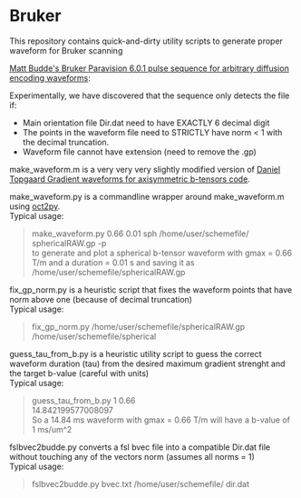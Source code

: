 # Bruker

This repository contains quick-and-dirty utility scripts to generate proper waveform for Bruker scanning



[Matt Budde's Bruker Paravision 6.0.1 pulse sequence for arbitrary diffusion encoding waveforms](https://osf.io/t9vqn/wiki/rFOV_DWIEpi/):

Experimentally, we have discovered that the sequence only detects the file if:

* Main orientation file Dir.dat need to have EXACTLY 6 decimal digit 
* The points in the waveform file need to STRICTLY have norm < 1 with the decimal truncation.
* Waveform file cannot have extension (need to remove the .gp)


make_waveform.m is a very very very slightly modified version of [Daniel Topgaard Gradient waveforms for axisymmetric b-tensors code](https://github.com/daniel-topgaard/md-dmri/blob/master/acq/bruker/paravision/make_waveform.m).


make_waveform.py is a commandline wrapper around make_waveform.m using [oct2py](https://pypi.org/project/oct2py/).  
Typical usage:  
> make_waveform.py 0.66 0.01 sph /home/user/schemefile/ sphericalRAW.gp -p  
to generate and plot a spherical b-tensor waveform with gmax = 0.66 T/m and a duration = 0.01 s and saving it as /home/user/schemefile/sphericalRAW.gp


fix_gp_norm.py is a heuristic script that fixes the waveform points that have norm above one (because of decimal truncation)  
Typical usage:  
> fix_gp_norm.py /home/user/schemefile/sphericalRAW.gp /home/user/schemefile/spherical


guess_tau_from_b.py is a heuristic utility script to guess the correct waveform duration (tau) from the desired maximum gradient strenght and the target b-value (careful with units)  
Typical usage:  
> guess_tau_from_b.py 1 0.66  
> 14.842199577008097  
So a 14.84 ms waveform with gmax = 0.66 T/m will have a b-value of 1 ms/um^2

fslbvec2budde.py converts a fsl bvec file into a compatible Dir.dat file without touching any of the vectors norm (assumes all norms = 1)  
Typical usage:  
> fslbvec2budde.py bvec.txt /home/user/schemefile/ dir.dat

